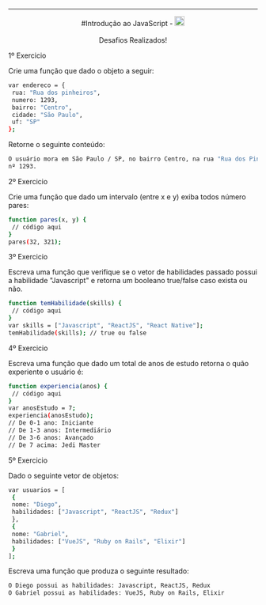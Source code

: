---

<div align="center">
  #Introdução ao JavaScript - <img src="https://devicons.github.io/devicon/devicon.git/icons/javascript/javascript-original.svg" alt="javascript" width="20" height="20">
  <br>
  <br>
Desafios Realizados!

</div>

1º Exercicio 

Crie uma função que dado o objeto a seguir:


```bash
var endereco = {
 rua: "Rua dos pinheiros",
 numero: 1293,
 bairro: "Centro",
 cidade: "São Paulo",
 uf: "SP"
};
```

Retorne o seguinte conteúdo:

```bash
O usuário mora em São Paulo / SP, no bairro Centro, na rua "Rua dos Pinheiros" com
nº 1293.
```


2º Exercicio 

Crie uma função que dado um intervalo (entre x e y) exiba todos número pares:

```bash
function pares(x, y) {
 // código aqui
}
pares(32, 321);
```

3º Exercicio

Escreva uma função que verifique se o vetor de habilidades passado possui a habilidade "Javascript"
e retorna um booleano true/false caso exista ou não.

```bash
function temHabilidade(skills) {
 // código aqui
}
var skills = ["Javascript", "ReactJS", "React Native"];
temHabilidade(skills); // true ou false
```

4º Exercicio 

Escreva uma função que dado um total de anos de estudo retorna o quão experiente o usuário é:

```bash
function experiencia(anos) {
 // código aqui
}
var anosEstudo = 7;
experiencia(anosEstudo);
// De 0-1 ano: Iniciante
// De 1-3 anos: Intermediário
// De 3-6 anos: Avançado
// De 7 acima: Jedi Master

```

5º Exercicio

Dado o seguinte vetor de objetos:

```bash
var usuarios = [
 {
 nome: "Diego",
 habilidades: ["Javascript", "ReactJS", "Redux"]
 },
 {
 nome: "Gabriel",
 habilidades: ["VueJS", "Ruby on Rails", "Elixir"]
 }
];
```

Escreva uma função que produza o seguinte resultado:

```bash
O Diego possui as habilidades: Javascript, ReactJS, Redux
O Gabriel possui as habilidades: VueJS, Ruby on Rails, Elixir
```


